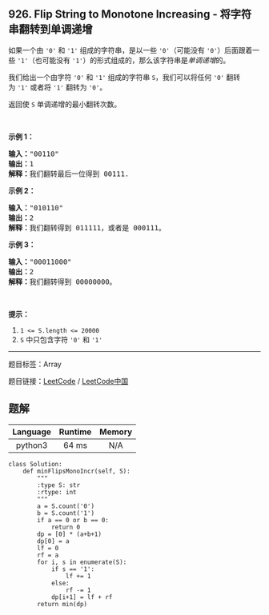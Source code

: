 ## 926. Flip String to Monotone Increasing - 将字符串翻转到单调递增

<!--If you want to use the English description, use `question.content` instead-->

<p>如果一个由&nbsp;<code>&#39;0&#39;</code> 和 <code>&#39;1&#39;</code>&nbsp;组成的字符串，是以一些 <code>&#39;0&#39;</code>（可能没有 <code>&#39;0&#39;</code>）后面跟着一些 <code>&#39;1&#39;</code>（也可能没有 <code>&#39;1&#39;</code>）的形式组成的，那么该字符串是<em>单调递增</em>的。</p>

<p>我们给出一个由字符 <code>&#39;0&#39;</code> 和 <code>&#39;1&#39;</code>&nbsp;组成的字符串&nbsp;<code>S</code>，我们可以将任何&nbsp;<code>&#39;0&#39;</code> 翻转为&nbsp;<code>&#39;1&#39;</code>&nbsp;或者将&nbsp;<code>&#39;1&#39;</code>&nbsp;翻转为&nbsp;<code>&#39;0&#39;</code>。</p>

<p>返回使 <code>S</code> 单调递增的最小翻转次数。</p>

<p>&nbsp;</p>

<p><strong>示例 1：</strong></p>

<pre><strong>输入：</strong>&quot;00110&quot;
<strong>输出：</strong>1
<strong>解释：</strong>我们翻转最后一位得到 00111.
</pre>

<p><strong>示例 2：</strong></p>

<pre><strong>输入：</strong>&quot;010110&quot;
<strong>输出：</strong>2
<strong>解释：</strong>我们翻转得到 011111，或者是 000111。
</pre>

<p><strong>示例 3：</strong></p>

<pre><strong>输入：</strong>&quot;00011000&quot;
<strong>输出：</strong>2
<strong>解释：</strong>我们翻转得到 00000000。
</pre>

<p>&nbsp;</p>

<p><strong>提示：</strong></p>

<ol>
	<li><code>1 &lt;= S.length &lt;= 20000</code></li>
	<li><code>S</code> 中只包含字符&nbsp;<code>&#39;0&#39;</code>&nbsp;和&nbsp;<code>&#39;1&#39;</code></li>
</ol>



-----

题目标签：Array

题目链接：[LeetCode](https://leetcode.com/problems/flip-string-to-monotone-increasing/description/)  /  [LeetCode中国](https://leetcode-cn.com/problems/flip-string-to-monotone-increasing/description/)

## 题解



| Language | Runtime | Memory |
|:---:|:---:|:---:|
| python3  | 64  ms | N/A |

```python3
class Solution:
    def minFlipsMonoIncr(self, S):
        """
        :type S: str
        :rtype: int
        """
        a = S.count('0')
        b = S.count('1')
        if a == 0 or b == 0:
            return 0
        dp = [0] * (a+b+1)
        dp[0] = a
        lf = 0
        rf = a
        for i, s in enumerate(S):
            if s == '1':
                lf += 1
            else:
                rf -= 1
            dp[i+1] = lf + rf
        return min(dp)
```
